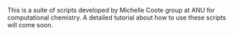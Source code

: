 This is a suite of scripts developed by Michelle Coote group at ANU for computational chemistry. 
A detailed tutorial about how to use these scripts will come soon.
